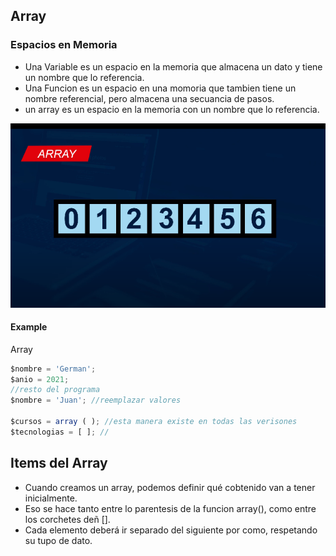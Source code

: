 ## Array
### Espacios en Memoria

- Una Variable es un espacio en la memoria que almacena un dato y tiene un nombre que lo referencia.
- Una Funcion es un espacio en una momoria que tambien tiene un nombre referencial, pero almacena una secuancia de pasos.
- un array es un espacio en la memoria con un nombre que lo referencia.

![php](./images/array.png)


<!--It's preferable to install it globally through [`npm`](https://www.npmjs.com/package/git-release-notes)-->

<!--    npm install -g git-release-notes -->

<!--It's also possible to use `git-release-notes` as a node module. Check the usage on [usage as a module](#Usage_as_a_module)-->


#### Example

Array

```js
$nombre = 'German';
$anio = 2021;
//resto del programa
$nombre = 'Juan'; //reemplazar valores

$cursos = array ( ); //esta manera existe en todas las verisones
$tecnologias = [ ]; // 
```

## Items del Array

- Cuando creamos un array, podemos definir qué cobtenido van a tener inicialmente.
- Eso se hace tanto entre lo parentesis de la funcion array(), como entre los corchetes deñ [].
- Cada elemento deberá ir separado del siguiente por como, respetando su tupo de dato.



